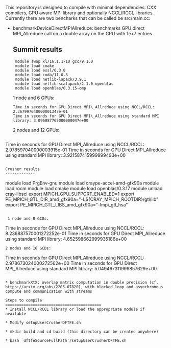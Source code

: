 This repository is designed to compile with minimal dependencies:
CXX compilers, GPU aware MPI library and optionally NCCL/RCCL libraries.
Currently there are two bencharks that can be called be src/main.cc:

* benchmarkDeviceDirectMPIAllreduce: benchmarks GPU direct MPI\_Allreduce call
 on a double array on the GPU with 1e+7 entries
  
  Summit results 
  -------------
  ```
   module swap xl/16.1.1-10 gcc/9.1.0
   module load cmake
   module load essl/6.3.0
   module load cuda/11.0.3
   module load netlib-lapack/3.9.1
   module load netlib-scalapack/2.1.0-openblas
   module load openblas/0.3.15-omp
  ```

  1 node and 6 GPUs:
  ```
  Time in seconds for GPU Direct MPI\_Allreduce using NCCL/RCCL: 2.367997640000001347e-01
  Time in seconds for GPU Direct MPI\_Allreduce using standard MPI library: 3.096087765000000047e+00
  ```
  2 nodes and 12 GPUs:
  ```
Time in seconds for GPU Direct MPI_Allreduce using NCCL/RCCL: 2.978597040000003915e-01
Time in seconds for GPU Direct MPI_Allreduce using standard MPI library: 3.921587415999999493e+00  
  ```

  Crusher results 
  -------------
  ```
   module load PrgEnv-gnu
   module load craype-accel-amd-gfx90a
   module load rocm
   module load cmake
   module load openblas/0.3.17
   module unload cray-libsci
   export MPICH_GPU_SUPPORT_ENABLED=1
   export PE_MPICH_GTL_DIR_amd_gfx90a="-L${CRAY_MPICH_ROOTDIR}/gtl/lib"
   export PE_MPICH_GTL_LIBS_amd_gfx90a="-lmpi_gtl_hsa"
 ```

  1 node and 8 GCDs:
  ```
Time in seconds for GPU Direct MPI_Allreduce using NCCL/RCCL: 8.236887570001272252e-01
Time in seconds for GPU Direct MPI_Allreduce using standard MPI library: 4.652598662999935186e+00  
  ```
  2 nodes and 16 GCDs:
  ```
Time in seconds for GPU Direct MPI_Allreduce using NCCL/RCCL: 2.978673024000272562e+00
Time in seconds for GPU Direct MPI_Allreduce using standard MPI library: 5.049497311999857629e+00
  ```

* benchmarkXtX: overlap matrix computation in double precision (cf. https://arxiv.org/abs/2203.07820), with blocked loop and asynchronous compute and communication with streams   

Steps to compile
==========================================
* Install NCCL/RCCL library or load the appropriate module if available

* Modify setupUserCrusherDFTFE.sh  

* mkdir build and cd build (this directory can be created anywhere)

* bash `dftfeSourceFullPath'/setupUserCrusherDFTFE.sh
